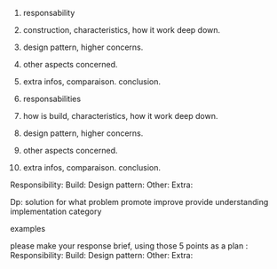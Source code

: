 1. responsability
2. construction, characteristics, how it work deep down.
3. design pattern, higher concerns.
3. other aspects concerned. 
4. extra infos, comparaison. conclusion.




1. responsabilities
2. how is build, characteristics, how it work deep down.
3. design pattern, higher concerns.
3. other aspects concerned. 
4. extra infos, comparaison. conclusion.


Responsibility: 
Build: 
Design pattern: 
Other: 
Extra:

Dp:
solution for what problem
promote
improve
provide understanding
implementation
category

examples







please make your response brief, using those 5 points as a plan : 
Responsibility: 
Build: 
Design pattern: 
Other: 
Extra:
